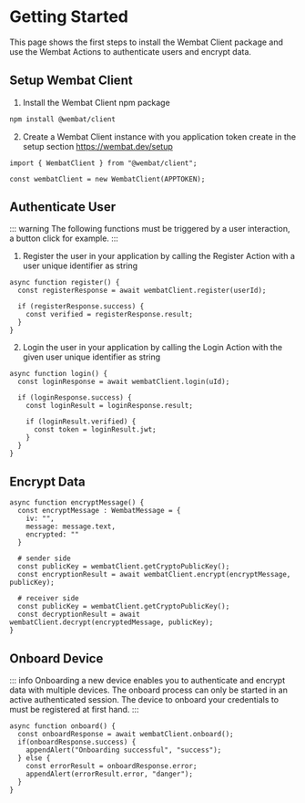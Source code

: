 # Getting Started

This page shows the first steps to install the Wembat Client package and use the Wembat Actions to authenticate users and encrypt data.

## Setup Wembat Client

1. Install the Wembat Client npm package
```bash
npm install @wembat/client
```

2. Create a Wembat Client instance with you application token create in the setup section https://wembat.dev/setup
```ts{3}
import { WembatClient } from "@wembat/client";

const wembatClient = new WembatClient(APPTOKEN);
```

## Authenticate User

::: warning
The following functions must be triggered by a user interaction, a button click for example.
:::

1. Register the user in your application by calling the Register Action with a user unique identifier as string

```ts{2}
async function register() {
  const registerResponse = await wembatClient.register(userId);

  if (registerResponse.success) {
    const verified = registerResponse.result;
  }
}
```

2. Login the user in your application by calling the Login Action with the given user unique identifier as string

```ts{2}
async function login() {
  const loginResponse = await wembatClient.login(uId);

  if (loginResponse.success) {
    const loginResult = loginResponse.result;

    if (loginResult.verified) {
      const token = loginResult.jwt;
    }
  }
}
```

## Encrypt Data

```ts{2-6,10,14}
async function encryptMessage() {
  const encryptMessage : WembatMessage = {
    iv: "",
    message: message.text,
    encrypted: ""
  }

  # sender side
  const publicKey = wembatClient.getCryptoPublicKey();
  const encryptionResult = await wembatClient.encrypt(encryptMessage, publicKey);

  # receiver side
  const publicKey = wembatClient.getCryptoPublicKey();
  const decryptionResult = await wembatClient.decrypt(encryptedMessage, publicKey);
}
```

## Onboard Device

::: info
Onboarding a new device enables you to authenticate and encrypt data with multiple devices. The onboard process can only be started in an active authenticated session. The device to onboard your credentials to must be registered at first hand.
:::

```ts{2}
async function onboard() {
  const onboardResponse = await wembatClient.onboard();
  if(onboardResponse.success) {
    appendAlert("Onboarding successful", "success");
  } else {
    const errorResult = onboardResponse.error;
    appendAlert(errorResult.error, "danger");
  }
}
```